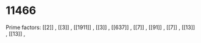 # 11466

Prime factors: [[2]] , [[3]] , [[1911]] , [[3]] , [[637]] , [[7]] , [[91]] , [[7]] , [[13]] , [[13]] , 